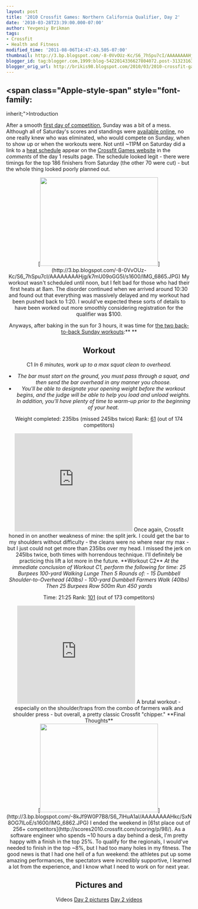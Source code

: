 ```yaml
---
layout: post
title: '2010 Crossfit Games: Northern California Qualifier, Day 2'
date: '2010-03-28T23:39:00.000-07:00'
author: Yevgeniy Brikman
tags:
- Crossfit
- Health and Fitness
modified_time: '2011-08-06T14:47:43.505-07:00'
thumbnail: http://3.bp.blogspot.com/-8-0VvOUz-Kc/S6_7hSpu7cI/AAAAAAAAHjg/k7mU09oGG5I/s72-c/IMG_6865.JPG
blogger_id: tag:blogger.com,1999:blog-5422014336627804072.post-3132316318082343053
blogger_orig_url: http://brikis98.blogspot.com/2010/03/2010-crossfit-games-northern-california_28.html
---
```


## <span class="Apple-style-span" style="font-family: 
inherit;">Introduction<span class="Apple-style-span" style="font-family: 
inherit;"> 

<span class="Apple-style-span" style="font-family: inherit;">After a smooth 
[<span class="Apple-style-span" style="font-family: inherit;">first day of 
competition](http://brikis98.blogspot.com/2010/03/2010-crossfit-games-northern-california.html)<span 
class="Apple-style-span" style="font-family: inherit;">, Sunday was a bit of a 
mess. Although all of Saturday's scores and standings were [<span 
class="Apple-style-span" style="font-family: inherit;">available 
online](http://scores2010.crossfit.com/scoring/north-california/)<span 
class="Apple-style-span" style="font-family: inherit;">, no one really knew 
who was eliminated, who would compete on Sunday, when to show up or when the 
workouts were. Not until ~11PM on Saturday did a link to a [<span 
class="Apple-style-span" style="font-family: inherit;">heat 
schedule](https://docs.google.com/viewer?url=http://crossfitoakland.com/sites/default/files/Sunday_Heats.pdf)<span 
class="Apple-style-span" style="font-family: inherit;"> appear on the [<span 
class="Apple-style-span" style="font-family: inherit;">Crossfit Games 
website](http://games2010.crossfit.com/)<span class="Apple-style-span" 
style="font-family: inherit;"> in the *<span class="Apple-style-span" 
style="font-family: inherit;">comments*<span class="Apple-style-span" 
style="font-family: inherit;"> of the day 1 results page. The schedule looked 
legit - there were timings for the top 186 finishers from Saturday (the other 
70 were cut) - but the whole thing looked poorly planned out. 

<div class="separator" style="clear: both; text-align: center;">[<img 
border="0" height="240" 
src="http://3.bp.blogspot.com/-8-0VvOUz-Kc/S6_7hSpu7cI/AAAAAAAAHjg/k7mU09oGG5I/s320/IMG_6865.JPG" 
width="320" 
/>](http://3.bp.blogspot.com/-8-0VvOUz-Kc/S6_7hSpu7cI/AAAAAAAAHjg/k7mU09oGG5I/s1600/IMG_6865.JPG) 
<span class="Apple-style-span" style="font-family: inherit;">My workout wasn't 
scheduled until noon, but I felt bad for those who had their first heats at 
8am. The disorder continued when we arrived around 10:30 and found out that 
everything was massively delayed and my workout had been pushed back to 1:20. 
I would've expected these sorts of details to have been worked out more 
smoothly considering registration for the qualifier was $100. 

<span class="Apple-style-span" style="font-family: inherit;">Anyways, after 
baking in the sun for 3 hours, it was time for [<span class="Apple-style-span" 
style="font-family: inherit;">the two back-to-back Sunday 
workouts](http://games2010.crossfit.com/blog/2010/03/norcal-sectional-sunday-workout-and-scaling-option/)<span 
class="Apple-style-span" style="font-family: inherit;">:**<span 
class="Apple-style-span" style="font-family: inherit;"> ** 

## <span class="Apple-style-span" style="font-family: inherit;">Workout 
C1<span class="Apple-style-span" style="font-family: inherit;"> 
  <i><span class="Apple-style-span" style="font-family: inherit;">In 6 
minutes, work up to a max squat clean to overhead. 
* The bar must start on the ground, you must pass through a squat, and then 
send the bar overhead in any manner you choose. 
* You'll be able to designate your opening weight before the workout begins, 
and the judge will be able to help you load and unload weights. In addition, 
you'll have plenty of time to warm-up prior to the beginning of your 
heat.</i><span class="Apple-style-span" style="font-family: inherit;"> 

Weight completed: 235lbs (missed 245lbs twice) 
Rank: [61](http://scores2010.crossfit.com/scoring/r/355/) (out of 174 
competitors) 

<div class="separator" style="clear: both; text-align: center;"><object 
class="BLOGGER-youtube-video" 
classid="clsid:D27CDB6E-AE6D-11cf-96B8-444553540000" 
codebase="http://download.macromedia.com/pub/shockwave/cabs/flash/swflash.cab#version=6,0,40,0" 
data-thumbnail-src="http://i.ytimg.com/vi/6NX77VipwGY/0.jpg" height="266" 
width="320"><param name="movie" 
value="http://www.youtube.com/v/6NX77VipwGY?f=user_uploads&c=google-webdrive-0&app=youtube_gdata" 
/><param name="bgcolor" value="#FFFFFF" /><embed width="320" height="266"  
src="http://www.youtube.com/v/6NX77VipwGY?f=user_uploads&c=google-webdrive-0&app=youtube_gdata" 
type="application/x-shockwave-flash"></embed></object><span 
class="Apple-style-span" style="font-family: inherit;"> 
Once again, Crossfit honed in on another weakness of mine: the split jerk. I 
could get the bar to my shoulders without difficulty - the cleans were no 
where near my max - but I just could not get more than 235lbs over my head. I 
missed the jerk on 245lbs twice, both times with horrendous technique. I'll 
definitely be practicing this lift a lot more in the future. 
<span class="Apple-style-span" style="font-family: inherit;"> 
    **<span class="Apple-style-span" style="font-family: inherit;">Workout 
C2**<span class="Apple-style-span" style="font-family: inherit;"> 
  <i><span class="Apple-style-span" style="font-family: inherit;">At the 
immediate conclusion of Workout C1, perform the following for time: 
25 Burpees 
100-yard Walking Lunge 
Then 5 Rounds of: 
- 15 Dumbbell Shoulder-to-Overhead (40lbs) 
- 100-yard Dumbbell Farmers Walk (40lbs) 
Then 25 Burpees 
Row 500m 
Run 450 yards</i><span class="Apple-style-span" style="font-family: inherit;"> 

Time: 21:25 
<span class="Apple-style-span" style="font-family: inherit;">Rank: 
[101](http://scores2010.crossfit.com/scoring/r/356/) (out of 173 competitors) 

<div class="separator" style="clear: both; text-align: center;"><object 
class="BLOGGER-youtube-video" 
classid="clsid:D27CDB6E-AE6D-11cf-96B8-444553540000" 
codebase="http://download.macromedia.com/pub/shockwave/cabs/flash/swflash.cab#version=6,0,40,0" 
data-thumbnail-src="http://i.ytimg.com/vi/IeuefmkHXzM/0.jpg" height="266" 
width="320"><param name="movie" 
value="http://www.youtube.com/v/IeuefmkHXzM?f=user_uploads&c=google-webdrive-0&app=youtube_gdata" 
/><param name="bgcolor" value="#FFFFFF" /><embed width="320" height="266"  
src="http://www.youtube.com/v/IeuefmkHXzM?f=user_uploads&c=google-webdrive-0&app=youtube_gdata" 
type="application/x-shockwave-flash"></embed></object> 
<span class="Apple-style-span" style="font-family: inherit;"> A brutal workout 
- especially on the shoulder/traps from the combo of farmers walk and shoulder 
press - but overall, a pretty classic Crossfit "chipper." 
<span class="Apple-style-span" style="font-family: inherit;"> 
    **<span class="Apple-style-span" style="font-family: inherit;">Final 
Thoughts** 

<div class="separator" style="clear: both; text-align: center;">[<img 
border="0" height="240" 
src="http://3.bp.blogspot.com/-8kJf9W0P7B8/S6_7lHuA1aI/AAAAAAAAHkc/SxN8OG7ILoE/s320/IMG_6862.JPG" 
width="320" 
/>](http://3.bp.blogspot.com/-8kJf9W0P7B8/S6_7lHuA1aI/AAAAAAAAHkc/SxN8OG7ILoE/s1600/IMG_6862.JPG)<span 
class="Apple-style-span" style="font-family: inherit;"> 
I ended the weekend in [<span class="Apple-style-span" style="font-family: 
inherit;">61st place out of 256+ 
competitors](http://scores2010.crossfit.com/scoring/p/98/)<span 
class="Apple-style-span" style="font-family: inherit;">. As a software 
engineer who spends ~10 hours a day behind a desk, I'm pretty happy with a 
finish in the top 25%. To qualify for the regionals, I would've needed to 
finish in the top ~8%, but I had too many holes in my fitness. The good news 
is that I had one hell of a fun weekend: the athletes put up some amazing 
performances, the spectators were incredibly supportive, I learned a lot from 
the experience, and I know what I need to work on for next year. 
<span class="Apple-style-span" style="font-family: inherit;"> 

## <span class="Apple-style-span" style="font-family: inherit;">Pictures and 
Videos<span class="Apple-style-span" style="font-family: inherit;"> 
  [<span class="Apple-style-span" style="font-family: inherit;">Day 2 
pictures](http://picasaweb.google.com/brikis98/CrossfitNorCalQualifierDay2)<span 
class="Apple-style-span" style="font-family: inherit;"> 
 [<span class="Apple-style-span" style="font-family: inherit;">Day 2 
videos](http://www.youtube.com/view_play_list?p=A02D564358FFA974) 